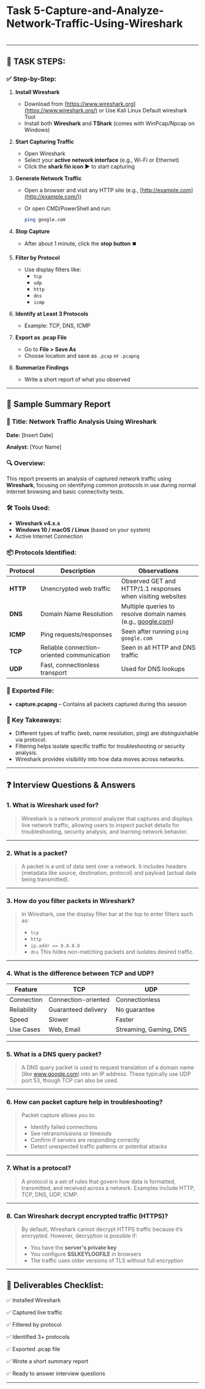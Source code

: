 # Task 5-Capture-and-Analyze-Network-Traffic-Using-Wireshark

#
---

## 🧰 TASK STEPS:

### ✅ Step-by-Step:

1. **Install Wireshark**
    - Download from [https://www.wireshark.org](https://www.wireshark.org/) or Use Kali Linux Default wireshark Tool
    - Install both **Wireshark** and **TShark** (comes with WinPcap/Npcap on Windows)
2. **Start Capturing Traffic**
    - Open Wireshark
    - Select your **active network interface** (e.g., Wi-Fi or Ethernet)
    - Click the **shark fin icon ▶️** to start capturing
3. **Generate Network Traffic**
    - Open a browser and visit any HTTP site (e.g., [http://example.com](http://example.com/))
    - Or open CMD/PowerShell and run:
        
        ```bash
        ping google.com
        
        ```
        
4. **Stop Capture**
    - After about 1 minute, click the **stop button ⏹️**
5. **Filter by Protocol**
    - Use display filters like:
        - `tcp`
        - `udp`
        - `http`
        - `dns`
        - `icmp`
6. **Identify at Least 3 Protocols**
    - Example: TCP, DNS, ICMP
7. **Export as .pcap File**
    - Go to **File > Save As**
    - Choose location and save as `.pcap` or `.pcapng`
8. **Summarize Findings**
    - Write a short report of what you observed

---

## 📄 Sample Summary Report

### 📌 Title: Network Traffic Analysis Using Wireshark

**Date:** [Insert Date]

**Analyst:** [Your Name]

### 🔍 Overview:

This report presents an analysis of captured network traffic using **Wireshark**, focusing on identifying common protocols in use during normal internet browsing and basic connectivity tests.

### 🛠️ Tools Used:

- **Wireshark v4.x.x**
- **Windows 10 / macOS / Linux** (based on your system)
- Active Internet Connection

### 📦 Protocols Identified:

| Protocol | Description | Observations |
| --- | --- | --- |
| **HTTP** | Unencrypted web traffic | Observed GET and HTTP/1.1 responses when visiting websites |
| **DNS** | Domain Name Resolution | Multiple queries to resolve domain names (e.g., [google.com](http://google.com/)) |
| **ICMP** | Ping requests/responses | Seen after running `ping google.com` |
| **TCP** | Reliable connection-oriented communication | Seen in all HTTP and DNS traffic |
| **UDP** | Fast, connectionless transport | Used for DNS lookups |

### 📁 Exported File:

- **capture.pcapng** – Contains all packets captured during this session

### 🧠 Key Takeaways:

- Different types of traffic (web, name resolution, ping) are distinguishable via protocol.
- Filtering helps isolate specific traffic for troubleshooting or security analysis.
- Wireshark provides visibility into how data moves across networks.

---

## ❓ Interview Questions & Answers

### 1. **What is Wireshark used for?**

> Wireshark is a network protocol analyzer that captures and displays live network traffic, allowing users to inspect packet details for troubleshooting, security analysis, and learning network behavior.
> 

---

### 2. **What is a packet?**

> A packet is a unit of data sent over a network. It includes headers (metadata like source, destination, protocol) and payload (actual data being transmitted).
> 

---

### 3. **How do you filter packets in Wireshark?**

> In Wireshark, use the display filter bar at the top to enter filters such as:
> 
> - `tcp`
> - `http`
> - `ip.addr == 8.8.8.8`
> - `dns`
> This hides non-matching packets and isolates desired traffic.

---

### 4. **What is the difference between TCP and UDP?**

| Feature | TCP | UDP |
| --- | --- | --- |
| Connection | Connection-oriented | Connectionless |
| Reliability | Guaranteed delivery | No guarantee |
| Speed | Slower | Faster |
| Use Cases | Web, Email | Streaming, Gaming, DNS |

---

### 5. **What is a DNS query packet?**

> A DNS query packet is used to request translation of a domain name (like www.google.com) into an IP address. These typically use UDP port 53, though TCP can also be used.
> 

---

### 6. **How can packet capture help in troubleshooting?**

> Packet capture allows you to:
> 
> - Identify failed connections
> - See retransmissions or timeouts
> - Confirm if servers are responding correctly
> - Detect unexpected traffic patterns or potential attacks

---

### 7. **What is a protocol?**

> A protocol is a set of rules that govern how data is formatted, transmitted, and received across a network. Examples include HTTP, TCP, DNS, UDP, ICMP.
> 

---

### 8. **Can Wireshark decrypt encrypted traffic (HTTPS)?**

> By default, Wireshark cannot decrypt HTTPS traffic because it’s encrypted. However, decryption is possible if:
> 
> - You have the **server's private key**
> - You configure **SSLKEYLOGFILE** in browsers
> - The traffic uses older versions of TLS without full encryption

---

## 🎯 Deliverables Checklist:

✅ Installed Wireshark

✅ Captured live traffic

✅ Filtered by protocol

✅ Identified 3+ protocols

✅ Exported .pcap file

✅ Wrote a short summary report

✅ Ready to answer interview questions

---
